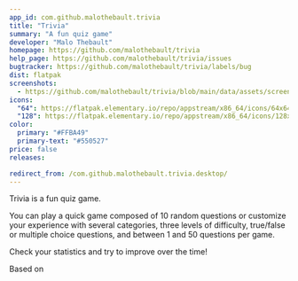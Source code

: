 ```yaml
---
app_id: com.github.malothebault.trivia
title: "Trivia"
summary: "A fun quiz game"
developer: "Malo Thebault"
homepage: https://github.com/malothebault/trivia
help_page: https://github.com/malothebault/trivia/issues
bugtracker: https://github.com/malothebault/trivia/labels/bug
dist: flatpak
screenshots:
  - https://github.com/malothebault/trivia/blob/main/data/assets/screenshot_question.png
icons:
  "64": https://flatpak.elementary.io/repo/appstream/x86_64/icons/64x64/com.github.malothebault.trivia.png
  "128": https://flatpak.elementary.io/repo/appstream/x86_64/icons/128x128/com.github.malothebault.trivia.png
color:
  primary: "#FFBA49"
  primary-text: "#550527"
price: false
releases:

redirect_from: /com.github.malothebault.trivia.desktop/
---
```


<p>Trivia is a fun quiz game.</p>
<p>You can play a quick game composed of 10 random questions or customize your experience with several categories, three levels of difficulty, true/false or multiple choice questions, and between 1 and 50 questions per game.</p>
<p>Check your statistics and try to improve over the time!</p>
<p>Based on</p>